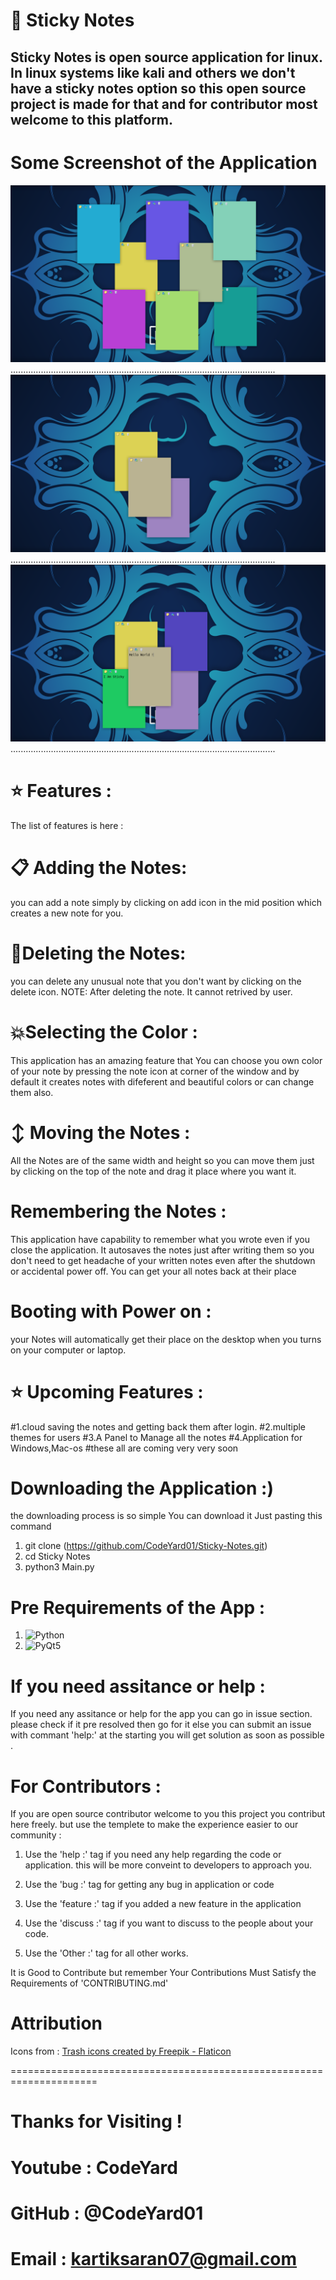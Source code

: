 # 📓 Sticky Notes 
Sticky Notes is open source application for linux. In linux systems like kali and others we don't have a sticky notes option so this open source project is made for that and for contributor most welcome to this platform.
---------

# Some Screenshot of the Application 
![](https://github.com/CodeYard01/Sticky-Notes/blob/1511ebd207eed0c242feecfec81ce57b819a251b/Sample1.jpg)
.........................................................................................................
![](https://github.com/CodeYard01/Sticky-Notes/blob/1511ebd207eed0c242feecfec81ce57b819a251b/Sample2.jpg)
.........................................................................................................
![](https://github.com/CodeYard01/Sticky-Notes/blob/1511ebd207eed0c242feecfec81ce57b819a251b/Sample3.jpg)
.........................................................................................................

#  ⭐ Features :
The list of features is here :
#  📋 Adding the Notes:
you can add a note simply by clicking on add icon in the mid position which creates a new note for you.

#  🔴Deleting the Notes:
you can delete any unusual note that you don't want by clicking on the delete icon.
NOTE: After deleting the note. It cannot retrived by user.

# 💥Selecting the Color :
This application has an amazing feature that You can choose you own color of your note by pressing the note icon at corner of the window and by default it creates notes with difeferent and beautiful colors or can change them also.

# ↕ Moving the Notes :
All the Notes are of the same width and height so you can move them just by clicking on the top of the note and drag it place where you want it. 

# Remembering the Notes : 
This application have capability to remember what you wrote even if you close the application. It autosaves the notes just after writing them so you don't need to get headache of your written notes even after the shutdown or accidental power off. You can get your all notes back at their place

# Booting with Power on :
your Notes will automatically get their place on the desktop when you turns on your computer or laptop.

# ⭐ Upcoming Features :
#1.cloud saving the notes and getting back them after login.
#2.multiple themes for users 
#3.A Panel to Manage all the notes
#4.Application for Windows,Mac-os
#these all are coming very very soon

# Downloading the Application :)

the downloading process is so simple You can download it Just pasting this command
1. git clone (https://github.com/CodeYard01/Sticky-Notes.git)
2. cd Sticky Notes
3. python3 Main.py

# Pre Requirements of the App :
1. ![Python]('https://www.python.org/')
2. ![PyQt5]('https://pypi.org/project/PyQt5/')

# If you need assitance or help :
If you need any assitance or help for the app you can go in issue section. please check if it pre resolved then go for it else you can submit an issue with commant 'help:' at the starting you will get solution as soon as possible .

# For Contributors :
If you are open source contributor welcome to you this project you contribut here freely. but use the templete to make the experience easier to our community :

1. Use the 'help :' tag if you need any help regarding the code or application. this will be more conveint to developers to approach you.

2. Use the 'bug :' tag for getting any bug in application or code 

3. Use the 'feature :' tag if you added a new feature in the application

4. Use the 'discuss :' tag if you want to discuss to the people about your code.

5. Use the 'Other :' tag for all other works.

It is Good to Contribute but remember Your Contributions Must Satisfy the Requirements of 'CONTRIBUTING.md'

# Attribution 
Icons from : <a href="https://www.flaticon.com/free-icons/trash" title="trash icons">Trash icons created by Freepik - Flaticon</a>

=====================================================================
# Thanks for Visiting !

# Youtube : CodeYard
# GitHub : @CodeYard01
# Email : kartiksaran07@gmail.com
